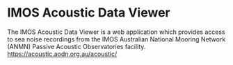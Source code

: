 IMOS Acoustic Data Viewer
=
The IMOS Acoustic Data Viewer is a web application which provides access to sea noise recordings from the IMOS Australian National Mooring Network (ANMN) Passive Acoustic Observatories facility. https://acoustic.aodn.org.au/acoustic/
